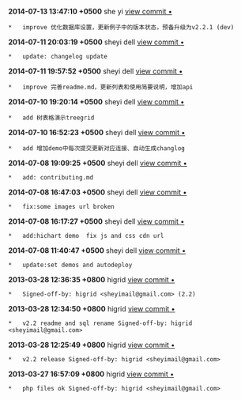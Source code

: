 **2014-07-13 13:47:10 +0500** she yi [view commit &bull;](http://github.com/sheyi/higrid/commit/763d9cd6f6fafadb7f1cbd37d64e46d4d4a9298b) 

	*   improve 优化数据库设置，更新例子中的版本状态，预备升级为v2.2.1 (dev)   

**2014-07-11 20:03:19 +0500** sheyi dell [view commit &bull;](http://github.com/sheyi/higrid/commit/63c7d521c452b41be0bc58125676b0e1c0f67806) 

	*   update: changelog update   

**2014-07-11 19:57:52 +0500** sheyi dell [view commit &bull;](http://github.com/sheyi/higrid/commit/ccedb15df21a5f550461d44321481c84eaafe23b) 

	*   improve 完善readme.md，更新列表和使用简要说明，增加api   

**2014-07-10 19:20:14 +0500** sheyi dell [view commit &bull;](http://github.com/sheyi/higrid/commit/536deb70e67a01a9461e4397d1fbcd7a9b6c78db) 

	*   add 树表格演示treegrid   

**2014-07-10 16:52:23 +0500** sheyi dell [view commit &bull;](http://github.com/sheyi/higrid/commit/1acc674dad1712511fcfd24f31fe3208754385be) 

	*   add 增加demo中每次提交更新对应连接、自动生成changlog   

**2014-07-08 19:09:25 +0500** sheyi dell [view commit &bull;](http://github.com/sheyi/higrid/commit/d2f7720fe4f17f06d4da421c0692482503e6f50d) 

	*   add: contributing.md   

**2014-07-08 16:47:03 +0500** sheyi dell [view commit &bull;](http://github.com/sheyi/higrid/commit/4411cb8b40ca1c1a7a362fddad0d7a7fd9596693) 

	*   fix:some images url broken   

**2014-07-08 16:17:27 +0500** sheyi dell [view commit &bull;](http://github.com/sheyi/higrid/commit/10153c2fb4ad994776c42a8dac632da32a48ec44) 

	*   add:hichart demo  fix js and css cdn url   

**2014-07-08 11:40:47 +0500** sheyi dell [view commit &bull;](http://github.com/sheyi/higrid/commit/b895b0fb911e7e3fd8d5ab8f0221a4d827ec71da) 

	*   update:set demos and autodeploy   

**2013-03-28 12:36:35 +0800** higrid [view commit &bull;](http://github.com/sheyi/higrid/commit/fbcb526b8ee25b0bd818ef4b0593e6597bd20e91) 

	*   Signed-off-by: higrid <sheyimail@gmail.com> (2.2)   

**2013-03-28 12:34:50 +0800** higrid [view commit &bull;](http://github.com/sheyi/higrid/commit/c6c0eaccc43ed02c3a2ffee8bc6f97d601761de4) 

	*   v2.2 readme and sql rename Signed-off-by: higrid <sheyimail@gmail.com>   

**2013-03-28 12:25:49 +0800** higrid [view commit &bull;](http://github.com/sheyi/higrid/commit/8a1503a899012c547d2369eed2c8f5aae27a874a) 

	*   v2.2 release Signed-off-by: higrid <sheyimail@gmail.com>   

**2013-03-27 16:57:09 +0800** higrid [view commit &bull;](http://github.com/sheyi/higrid/commit/366133e835f8c894115877690e9680a78310e246) 

	*   php files ok Signed-off-by: higrid <sheyimail@gmail.com>   

